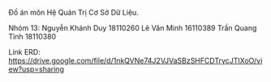 Đồ án môn Hệ Quản Trị Cơ Sở Dữ Liệu.

Nhóm 13:
Nguyễn Khánh Duy 18110260
Lê Văn Minh 16110389
Trần Quang Tỉnh 18110380

Link ERD: https://drive.google.com/file/d/1nkQVNe74J2VJVaSBzSHFCDTrycJTIXoO/view?usp=sharing
